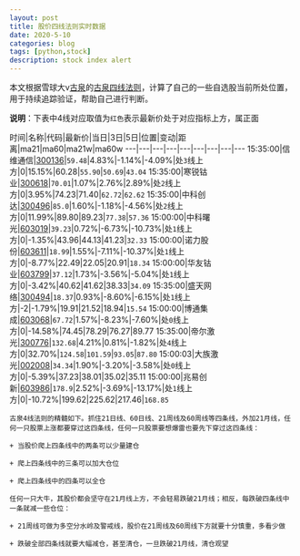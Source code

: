 ```yaml
---
layout: post
title: 股价四线法则实时数据
date: 2020-5-10
categories: blog
tags: [python,stock]
description: stock index alert
---
```



本文根据雪球大v[古泉](https://xueqiu.com/u/7148646888)的[古泉四线法则](https://xueqiu.com/7148646888/130498192)，计算了自己的一些自选股当前所处位置，用于持续追踪验证，帮助自己进行判断。

**说明**：下表中4线对应取值为`红色`表示最新价处于对应指标上方，属正面

时间|名称|代码|最新价|当日|3日|5日|位置|变动|距离|ma21|ma60|ma21w|ma60w
---|---|---|---|---|---|---|---|---
15:35:00|信维通信|[300136](https://xueqiu.com/S/SZ300136)|`59.48`|4.83%|-1.14%|-4.09%|处`3`线上方|0|15.15%|60.28|`55.90`|`50.69`|`43.04`
15:35:00|寒锐钴业|[300618](https://xueqiu.com/S/SZ300618)|`70.01`|1.07%|2.76%|2.89%|处`2`线上方|0|3.95%|74.23|71.40|`62.72`|`62.62`
15:35:00|中科创达|[300496](https://xueqiu.com/S/SZ300496)|`85.0`|1.60%|-1.18%|-4.56%|处`2`线上方|0|11.99%|89.80|89.23|`77.38`|`57.36`
15:00:00|中科曙光|[603019](https://xueqiu.com/S/SH603019)|`39.23`|0.72%|-6.73%|-10.73%|处`1`线上方|0|-1.35%|43.96|44.13|41.23|`32.33`
15:00:00|诺力股份|[603611](https://xueqiu.com/S/SH603611)|`18.99`|1.55%|-7.11%|-10.37%|处`1`线上方|0|-8.77%|22.49|22.05|20.91|`18.34`
15:00:00|华友钴业|[603799](https://xueqiu.com/S/SH603799)|`37.12`|1.73%|-3.56%|-5.04%|处`1`线上方|0|-3.42%|40.62|41.62|38.33|`34.09`
15:35:00|盛天网络|[300494](https://xueqiu.com/S/SZ300494)|`18.37`|0.93%|-8.60%|-6.15%|处`1`线上方|-2|-1.79%|19.91|21.52|18.94|`15.54`
15:00:00|博通集成|[603068](https://xueqiu.com/S/SH603068)|`67.72`|1.57%|-8.23%|-7.60%|处`0`线上方|0|-14.58%|74.45|78.29|76.27|89.77
15:35:00|帝尔激光|[300776](https://xueqiu.com/S/SZ300776)|`132.68`|4.21%|0.81%|-1.82%|处`4`线上方|0|32.70%|`124.58`|`101.59`|`93.05`|`87.80`
15:00:03|大族激光|[002008](https://xueqiu.com/S/SZ002008)|`34.34`|1.90%|-3.20%|-3.58%|处`0`线上方|0|-5.39%|37.23|38.01|35.02|35.11
15:00:00|兆易创新|[603986](https://xueqiu.com/S/SH603986)|`178.9`|2.52%|-3.69%|-13.17%|处`1`线上方|0|-10.72%|199.62|225.62|217.46|`168.85`

```
古泉4线法则的精髓如下。抓住21日线、60日线、21周线及60周线等四条线，外加21月线，任何一只股票上涨都要穿过这四条线，任何一只股票要想爆雷也要先下穿过这四条线：

+ 当股价爬上四条线中的两条可以少量建仓

+ 爬上四条线中的三条可以加大仓位

+ 爬上四条线中的四条可以全仓

任何一只大牛，其股价都会坚守在21月线上方，不会轻易跌破21月线；相反，每跌破四条线中一条就减一些仓位：

+ 21周线可做为多空分水岭及警戒线，股价在21周线及60周线下方就要十分慎重，多看少做

+ 跌破全部四条线就要大幅减仓，甚至清仓，一旦跌破21月线，清仓观望
```